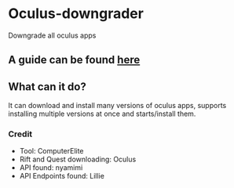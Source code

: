 # Oculus-downgrader
Downgrade all oculus apps

## A guide can be found [here](https://computerelite.github.io/tools/Oculus/OculusDowngraderGuide.html)

## What can it do?
It can download and install many versions of oculus apps, supports installing multiple versions at once and starts/install them.

### Credit
- Tool: ComputerElite
- Rift and Quest downloading: Oculus
- API found: nyamimi
- API Endpoints found: Lillie
